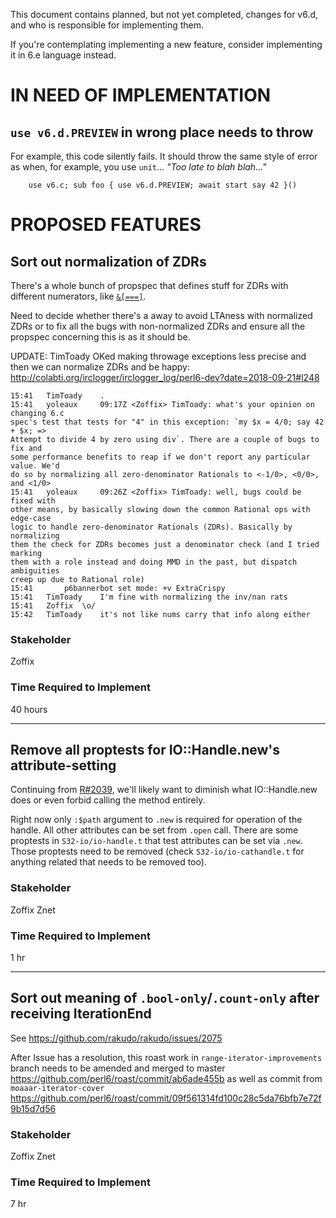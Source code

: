 
This document contains planned, but not yet completed, changes for v6.d, and who is responsible for implementing them.

If you're contemplating implementing a new feature, consider implementing it in 6.e language instead.


# IN NEED OF IMPLEMENTATION

## `use v6.d.PREVIEW` in wrong place needs to throw

For example, this code silently fails. It should throw the same style of
error as when, for example, you use `unit`... *"Too late to blah blah..."*

```perl6
    use v6.c; sub foo { use v6.d.PREVIEW; await start say 42 }()
```

# PROPOSED FEATURES

## Sort out normalization of ZDRs

There's a whole bunch of propspec that defines stuff for ZDRs with
different numerators, like [`&[===]`](https://github.com/perl6/roast/commit/fd7c11bfc).

Need to decide whether there's a away to avoid LTAness with normalized ZDRs
or to fix all the bugs with non-normalized ZDRs and ensure all the propspec
concerning this is as it should be.

UPDATE: TimToady OKed making throwage exceptions less precise and then we can 
normalize ZDRs and be happy: http://colabti.org/irclogger/irclogger_log/perl6-dev?date=2018-09-21#l248

```
15:41 	TimToady 	.
15:41 	yoleaux 	09:17Z <Zoffix> TimToady: what's your opinion on changing 6.c 
spec's test that tests for "4" in this exception: `my $x = 4/0; say 42 + $x; => 
Attempt to divide 4 by zero using div`. There are a couple of bugs to fix and 
some performance benefits to reap if we don't report any particular value. We'd 
do so by normalizing all zero-denominator Rationals to <-1/0>, <0/0>, and <1/0>
15:41 	yoleaux 	09:26Z <Zoffix> TimToady: well, bugs could be fixed with 
other means, by basically slowing down the common Rational ops with edge-case 
logic to handle zero-denominator Rationals (ZDRs). Basically by normalizing 
them the check for ZDRs becomes just a denominator check (and I tried marking 
them with a role instead and doing MMD in the past, but dispatch ambiguities 
creep up due to Rational role)
15:41 		p6bannerbot set mode: +v ExtraCrispy
15:41 	TimToady 	I'm fine with normalizing the inv/nan rats
15:41 	Zoffix 	\o/
15:42 	TimToady 	it's not like nums carry that info along either
```


### Stakeholder

Zoffix

### Time Required to Implement

40 hours

-----------------------------------------------------------------

## Remove all proptests for IO::Handle.new's attribute-setting

Continuing from [R#2039](https://github.com/rakudo/rakudo/issues/2039),
we'll likely want to diminish what IO::Handle.new does or even forbid
calling the method entirely.

Right now only `:$path` argument to `.new` is required for operation
of the handle. All other attributes can be set from `.open` call. There
are some proptests in `S32-io/io-handle.t` that test attributes can be
set via `.new`. Those proptests need to be removed (check `S32-io/io-cathandle.t`
for anything related that needs to be removed too).

### Stakeholder

Zoffix Znet

### Time Required to Implement

1 hr

----------------------------------------------------------------------

## Sort out meaning of `.bool-only`/`.count-only` after receiving IterationEnd

See https://github.com/rakudo/rakudo/issues/2075

After Issue has a resolution, this roast work in `range-iterator-improvements`
branch needs to be amended and merged to master https://github.com/perl6/roast/commit/ab6ade455b
as well as commit from `moaaar-iterator-cover` https://github.com/perl6/roast/commit/09f561314fd100c28c5da76bfb7e72f9b15d7d56

### Stakeholder

Zoffix Znet

### Time Required to Implement

7 hr
